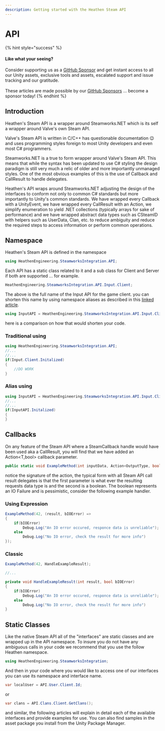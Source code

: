```yaml
---
description: Getting started with the Heathen Steam API
---
```


# API

{% hint style="success" %}
#### Like what your seeing?

Consider supporting us as a [GitHub Sponsor](../../../company/become-a-sponsor.md) and get instant access to all our Unity assets, exclusive tools and assets, escalated support and issue tracking and our gratitude.\
\
These articles are made possible by our [GitHub Sponsors](https://github.com/sponsors/heathen-engineering) ... become a sponsor today!
{% endhint %}

## Introduction

Heathen's Steam API is a wrapper around Steamworks.NET which is its self a wrapper around Valve's own Steam API.

Valve's Steam API is written in C/C++ has questionable documentation :wink: and uses programming styles foreign to most Unity developers and even most C# programmers.

Steamworks.NET is a true to form wrapper around Valve's Steam API. This means that while the syntax has been updated to use C# styling the design paradigm is still very much a relic of older and more importantly unmanaged styles. One of the most obvious examples of this is the use of Callback and CallResult to handle delegates.

Heathen's API wraps around Steamworks.NET adjusting the design of the interfaces to conform not only to common C# standards but more importantly to Unity's common standards. We have wrapped every Callback with a UnityEvent, we have wrapped every CallResult with an Action, we simplify enumeration to yield .NET collections (typically arrays for sake of performance) and we have wrapped abstract data types such as CSteamID with helpers such as UserData, Clan, etc. to reduce ambiguity and reduce the required steps to access information or perform common operations.

## Namespace

Heathen's Steam API is defined in the namespace

```csharp
using HeathenEngineering.SteamworksIntegration.API;
```

Each API has a static class related to it and a sub class for Client and Server if both are supported ... for example.

```csharp
HeathenEngineering.SteamworksIntegration.API.Input.Client;
```

The above is the full name of the Input API for the game client. you can shorten this name by using namespace aliases as described in this [linked article](../../../company/concepts/fundamentals/namespace-and-using.md#aliasing).

```csharp
using InputAPI = HeathenEngineering.SteamworksIntegration.API.Input.Client;
```

here is a comparison on how that would shorten your code.

### Traditional using

```csharp
using HeathenEngineering.SteamworksIntegration.API;
//...
//...
if(Input.Client.Initalized)
{
    //DO WORK
}
```

### Alias using

```csharp
using InputAPI = HeathenEngineering.SteamworksIntegration.API.Input.Client;
//...
//...
if(InputAPI.Initalized)
{
}
```

## Callbacks

On any feature of the Steam API where a SteamCallback handle would have been used aka a CallResult, you will find that we have added an Action\<T,bool> callback parameter.

```csharp
public static void ExampleMethod(int inputData, Action<OutputType, bool> callback)
```

notice the signature of the action, the typical form with all Steam API call result delegates is that the first parameter is what ever the resulting requests data type is and the second is a boolean. The boolean represents an IO Failure and is pessimistic, consider the following example handler.

### Using Expression

```csharp
ExampleMethod(42, (result, bIOError) =>
{
    if(bIOError)
        Debug.Log("An IO error occured, responce data is unreliable");
    else
        Debug.Log("No IO error, check the result for more info")
});
```

### Classic

```csharp
ExampleMethod(42, HandleExampleResult);

//...

private void HandleExampleResult(int result, bool bIOError)
{
    if(bIOError)
        Debug.Log("An IO error occured, responce data is unreliable");
    else
        Debug.Log("No IO error, check the result for more info")
}
```

## Static Classes

Like the native Steam API all of the "interfaces" are static classes and are wrapped up in the API namespace. To insure you do not have any ambiguous calls in your code we recommend that you use the follow Heathen namespace.

```csharp
using HeathenEngineering.SteamworksIntegration;
```

And then in your code where you would like to access one of our interfaces you can use its namespace and interface name.

```csharp
var localUser = API.User.Client.Id;
```

or

```csharp
var clans = API.Clans.Client.GetClans();
```

and similar, the following articles will explain in detail each of the available interfaces and provide examples for use. You can also find samples in the asset package you install from the Unity Package Manager.
